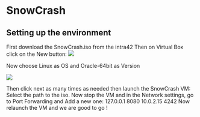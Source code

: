 # SnowCrash
## Setting up the environment
First download the SnowCrash.iso from the intra42
Then on Virtual Box click on the New button:
![](https://github.com/Raiklan/SnowCrash/blob/main/Screenshot%20from%202023-04-24%2015-15-40.png)

Now choose Linux as OS and Oracle-64bit as Version

![](https://github.com/Raiklan/SnowCrash/blob/main/Screenshot%20from%202023-04-24%2016-06-58.png)


Then click next as many times as needed then launch the SnowCrash VM:
Select the path to the iso.
Now stop the VM and in the Network settings, go to Port Forwarding and Add a new one:
127.0.0.1 8080 10.0.2.15 4242
Now relaunch the VM and we are good to go !
